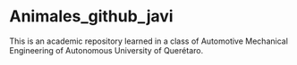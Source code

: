# Animales_github_javi
This is an academic repository learned in a class of Automotive Mechanical Engineering of Autonomous University of Querétaro.
